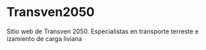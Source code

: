 # Transven2050
Sitio web de Transven 2050. Especialistas en transporte terreste e izamiento de carga liviana
